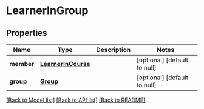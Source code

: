 # LearnerInGroup
## Properties

| Name | Type | Description | Notes |
|------------ | ------------- | ------------- | -------------|
| **member** | [**LearnerInCourse**](LearnerInCourse.md) |  | [optional] [default to null] |
| **group** | [**Group**](Group.md) |  | [optional] [default to null] |

[[Back to Model list]](../README.md#documentation-for-models) [[Back to API list]](../README.md#documentation-for-api-endpoints) [[Back to README]](../README.md)

